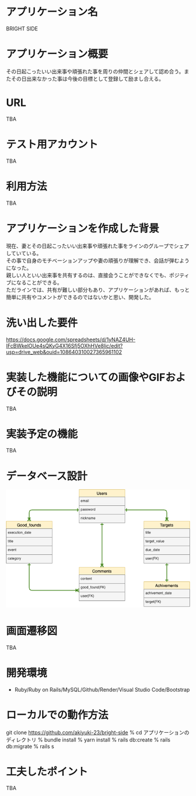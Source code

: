 # アプリケーション名 <br>
BRIGHT SIDE

# アプリケーション概要	
その日起こったいい出来事や頑張れた事を周りの仲間とシェアして認め合う。またその日出来なかった事は今後の目標として登録して励まし合える。

# URL	
TBA

# テスト用アカウント
TBA

# 利用方法	
TBA

# アプリケーションを作成した背景	
現在、妻とその日起こったいい出来事や頑張れた事をラインのグループでシェアしていている。<br>
その事で自身のモチベーションアップや妻の頑張りが理解でき、会話が弾むようになった。<br>
親しい人といい出来事を共有するのは、直接会うことができなくでも、ポジティブになることができる。<br>
ただラインでは、共有が難しい部分もあり、アプリケーションがあれば、もっと簡単に共有やコメントができるのではないかと思い、開発した。

# 洗い出した要件	
https://docs.google.com/spreadsheets/d/1yNAZ4UH-IFcBWkelOUe4sQKyG4X16Sfj5OXhHVe8lic/edit?usp=drive_web&ouid=108640310027365961102

# 実装した機能についての画像やGIFおよびその説明	
TBA

# 実装予定の機能	
TBA

# データベース設計	
![DB設計](bright-side.png)

# 画面遷移図	
TBA

# 開発環境	
* Ruby/Ruby on Rails/MySQL/Github/Render/Visual Studio Code/Bootstrap

# ローカルでの動作方法
git clone https://github.com/akiyuki-23/bright-side
% cd アプリケーションのディレクトリ
% bundle install
% yarn install
% rails db:create
% rails db:migrate
% rails s

# 工夫したポイント	
TBA
